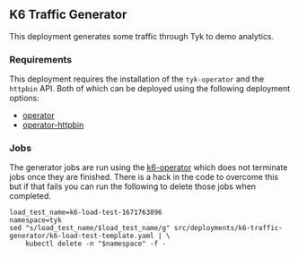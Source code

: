 ## K6 Traffic Generator
This deployment generates some traffic through Tyk to demo analytics.

### Requirements
This deployment requires the installation of the `tyk-operator` and the `httpbin` API. Both of which can be deployed using the following deployment options:
- [operator](../operator)
- [operator-httpbin](../operator-httpbin)

### Jobs
The generator jobs are run using the [k6-operator](https://github.com/grafana/k6-operator) which does not terminate jobs once they are finished. There is a hack in the code to overcome this but if that fails you can run the following to delete those jobs when completed.

```
load_test_name=k6-load-test-1671763896
namespace=tyk
sed "s/load_test_name/$load_test_name/g" src/deployments/k6-traffic-generator/k6-load-test-template.yaml | \
	kubectl delete -n "$namespace" -f -
```
